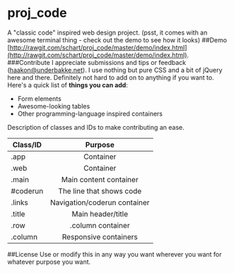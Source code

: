 proj_code
====
A "classic code" inspired web design project. (psst, it comes with an awesome terminal thing - check out the demo to see how it looks)
##Demo
[http://rawgit.com/schart/proj_code/master/demo/index.html](http://rawgit.com/schart/proj_code/master/demo/index.html).
###Contribute
I appreciate submissions and tips or feedback (haakon@underbakke.net). I use nothing but pure CSS and a bit of jQuery here and there. Definitely not hard to add on to anything if you want to.
Here's a quick list of **things you can add**:
* Form elements
* Awesome-looking tables
* Other programming-language inspired containers

Description of classes and IDs to make contributing an ease.

| Class/ID      | Purpose                     |
| ------------- |:---------------------------:|
| .app          | Container                   |
| .web          | Container                   |
| .main         | Main content container      |
| #coderun      | The line that shows code    |
| .links        | Navigation/coderun container|
| .title        | Main header/title           |
| .row          | .column container           |
| .column       | Responsive containers       |

##License
Use or modify this in any way you want wherever you want for whatever purpose you want.
